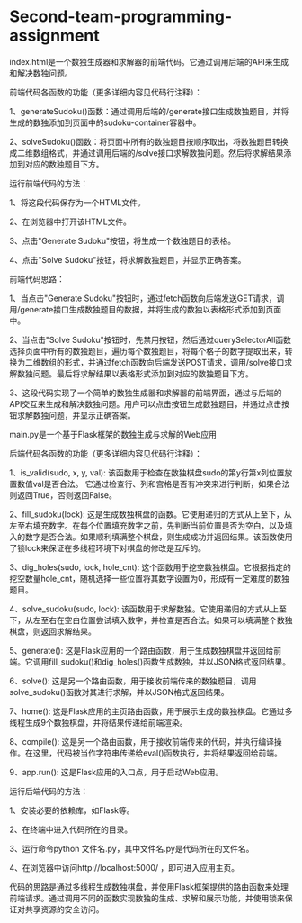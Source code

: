 # Second-team-programming-assignment
index.html是一个数独生成器和求解器的前端代码。它通过调用后端的API来生成和解决数独问题。

前端代码各函数的功能（更多详细内容见代码行注释）：

1、generateSudoku()函数：通过调用后端的/generate接口生成数独题目，并将生成的数独添加到页面中的sudoku-container容器中。

2、solveSudoku()函数：将页面中所有的数独题目按顺序取出，将数独题目转换成二维数组格式，并通过调用后端的/solve接口求解数独问题。然后将求解结果添加到对应的数独题目下方。

运行前端代码的方法：

1、将这段代码保存为一个HTML文件。

2、在浏览器中打开该HTML文件。

3、点击"Generate Sudoku"按钮，将生成一个数独题目的表格。

4、点击"Solve Sudoku"按钮，将求解数独题目，并显示正确答案。

前端代码思路：

1、当点击"Generate Sudoku"按钮时，通过fetch函数向后端发送GET请求，调用/generate接口生成数独题目的数据，并将生成的数独以表格形式添加到页面中。

2、当点击"Solve Sudoku"按钮时，先禁用按钮，然后通过querySelectorAll函数选择页面中所有的数独题目，遍历每个数独题目，将每个格子的数字提取出来，转换为二维数组的形式，并通过fetch函数向后端发送POST请求，调用/solve接口求解数独问题。最后将求解结果以表格形式添加到对应的数独题目下方。

3、这段代码实现了一个简单的数独生成器和求解器的前端界面，通过与后端的API交互来生成和解决数独问题。用户可以点击按钮生成数独题目，并通过点击按钮求解数独问题，并显示正确答案。

main.py是一个基于Flask框架的数独生成与求解的Web应用

后端代码各函数的功能（更多详细内容见代码行注释）：

1、is_valid(sudo, x, y, val): 该函数用于检查在数独棋盘sudo的第y行第x列位置放置数值val是否合法。
它通过检查行、列和宫格是否有冲突来进行判断，如果合法则返回True，否则返回False。

2、fill_sudoku(lock): 这是生成数独棋盘的函数。它使用递归的方式从上至下，从左至右填充数字。在每个位置填充数字之前，先判断当前位置是否为空白，以及填入的数字是否合法。如果顺利填满整个棋盘，则生成成功并返回结果。该函数使用了锁lock来保证在多线程环境下对棋盘的修改是互斥的。

3、dig_holes(sudo, lock, hole_cnt): 这个函数用于挖空数独棋盘。它根据指定的挖空数量hole_cnt，随机选择一些位置将其数字设置为0，形成有一定难度的数独题目。

4、solve_sudoku(sudo, lock): 该函数用于求解数独。它使用递归的方式从上至下，从左至右在空白位置尝试填入数字，并检查是否合法。如果可以填满整个数独棋盘，则返回求解结果。

5、generate(): 这是Flask应用的一个路由函数，用于生成数独棋盘并返回给前端。它调用fill_sudoku()和dig_holes()函数生成数独，并以JSON格式返回结果。

6、solve(): 这是另一个路由函数，用于接收前端传来的数独题目，调用solve_sudoku()函数对其进行求解，并以JSON格式返回结果。

7、home(): 这是Flask应用的主页路由函数，用于展示生成的数独棋盘。它通过多线程生成9个数独棋盘，并将结果传递给前端渲染。

8、compile(): 这是另一个路由函数，用于接收前端传来的代码，并执行编译操作。在这里，代码被当作字符串传递给eval()函数执行，并将结果返回给前端。

9、app.run(): 这是Flask应用的入口点，用于启动Web应用。

运行后端代码的方法：

1、安装必要的依赖库，如Flask等。

2、在终端中进入代码所在的目录。

3、运行命令python 文件名.py，其中文件名.py是代码所在的文件名。

4、在浏览器中访问http://localhost:5000/    ，即可进入应用主页。

代码的思路是通过多线程生成数独棋盘，并使用Flask框架提供的路由函数来处理前端请求。通过调用不同的函数实现数独的生成、求解和展示功能，并使用锁来保证对共享资源的安全访问。
